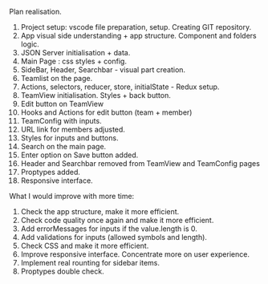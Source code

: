 Plan realisation.

1. Project setup: vscode file preparation, setup. Creating GIT repository.
2. App visual side understanding + app structure. Component and folders logic.
3. JSON Server initialisation + data.
4. Main Page : css styles + config.
5. SideBar, Header, Searchbar - visual part creation.
6. Teamlist on the page.
7. Actions, selectors, reducer, store, initialState - Redux setup.
8. TeamView initialisation. Styles + back button.
9. Edit button on TeamView
10. Hooks and Actions for edit button (team + member)
11. TeamConfig with inputs.
12. URL link for members adjusted.
13. Styles for inputs and buttons.
14. Search on the main page.
15. Enter option on Save button added.
16. Header and Searchbar removed from TeamView and TeamConfig pages
17. Proptypes added.
18. Responsive interface.

What I would improve with more time:

1. Check the app structure, make it more efficient.
2. Check code quality once again and make it more efficient.
3. Add errorMessages for inputs if the value.length is 0.
4. Add validations for inputs (allowed symbols and length).
5. Check CSS and make it more efficient.
6. Improve responsive interface. Concentrate more on user experience.
7. Implement real rounting for sidebar items.
8. Proptypes double check.
